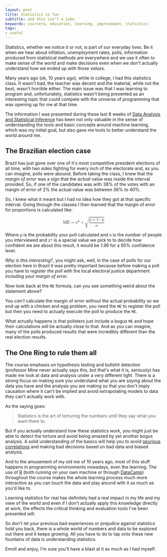 ```yaml
---
layout: post
title: Statistics is fun
subtitle: and this isn't a joke
keywords: coursera, education, learning, improvement, statistics
tags:
- useful
---
```


Statistics, whether we notice it or not, is part of our everyday lives. Be it when we hear about inflation, unemployment rates, polls, information produced from statistical methods are everywhere and we use it often to make sense of the world and make decisions even when we don't actually understand how we ended up with those _values_.

Many years ago (ok, 10 years ago), while in college, I had this statistics class. It wasn't bad, the teacher was decent and the material, while not the best, wasn't horrible either. The main issue was that I was learning to program and, unfortunately, statistics wasn't being presented as an interesting topic that could compete with the universe of programming that was opening up for me at that time.

The information I was presented during these last 8 weeks of [Data Analysis and Statistical Inference](https://www.coursera.org/course/statistics) has been not only valuable in the sense of understanding the tools and basic concepts around machine learning, which was my initial goal, but also gave me tools to better understand the world around me.

## The Brazilian election case

Brazil has just gone over one of it's most competitive president elections of all time, with two sides fighting for every inch of the electorate and, as you can imagine, polls were abound. Before taking the class, I knew that the *margin of error* was a sign that the _actual_ value was inside the interval provided. So, if one of the candidates was with 38% of the votes with an margin of error of 2% the actual value was between 36% to 40%.

So, I knew what it meant but I had no idea how they got at that specific interval. Going through the classes I then learned that the margin of error for proportions is calculated like:

<math display="block">
  <mrow>
    <mi>ME</mi>
    <mo>=</mo>
    <mi>z*</mi>
    <mo>×</mo>
    <msqrt>
      <mfrac>
        <mrow>
          <mi>p</mi>
          <mo>×</mo>
          <mfenced open="(" close=")" separators="">
            <mi>1</mi>
            <mo>-</mo>
            <mi>p</mi>
          </mfenced>
        </mrow>
        <mi>n</mi>
      </mfrac>
    </msqrt>
  </mrow>
</math>

Where `p` is the probability your poll calculated and `n` is the number of people you interviewed and `z*` is a special value we pick to to decide how confident we are about this result, it would be _1.96_ for a 95% confidence level.

_Why is this interesting?_, you might ask, well, in the case of polls for our election here in Brazil it was pretty important because before making a poll you have to *register the poll* with the local electoral justice department *including your margin of error*.

Now look back at the `ME` formula, can you see something weird about the statement above?

You *can't* calculate the margin of error without the actual probability so we end up with a chicken and egg problem, you need the `ME` to register the poll but then you need to actually execute the poll to produce the `ME`.

What actually happens is that pollsters just include a bogus `ME` and hope their calculations will be actually close to that. And as you can imagine, many of the polls produced results that were incredibly different than the real election results.

## The One Ring to rule them all

The course emphasis on hypothesis testing and bullshit detection (professor Mine never actually says this, but that's what it is, seriously) has made me look at data and analysis under a very different light. There is a strong focus on making sure you understand what you are *saying* about the data you have and the analysis you are making so that you don't imply causation where it can't be implied and avoid extrapolating models to data they can't actually work with.

As the saying goes:

> Statistics is the art of torturing the numbers until they say what you want them to.

But if you actually understand how these statistics work, you might just be able to detect the torture and avoid being amazed by yet another bogus analysis. A solid understanding of the basics will help you to avoid [spurious correlations](http://www.tylervigen.com/) and making bad decisions based on bad data and biased analysis.

And to the amusement of my old me of 10 years ago, most of this stuff happens in programming environments nowadays, even the learning. The use of [R](http://www.r-project.org/) (both running on your own machine or through [DataCamp](https://www.datacamp.com/)) throughout the course makes the whole learning process much more interactive as you can _touch_ the data and play around with it as much as you'd like to.

Learning statistics for real has definitely had a real impact in my life and my view of the world and even if I don't actually apply this knowledge directly at work, the effects the critical thinking and evaluation tools I've been presented will.

So don't let your previous bad experiences or prejudice against statistics hold you back, there is a whole world of numbers and data to be explored out there and it keeps growing. All you have to do to tap onto these new fountains of data is understanding statistics.

Enroll and enjoy, I'm sure you'll have a blast at it as much as I had myself.

<script type="text/javascript"
  src="http://cdn.mathjax.org/mathjax/latest/MathJax.js?config=TeX-AMS-MML_HTMLorMML">
</script>
